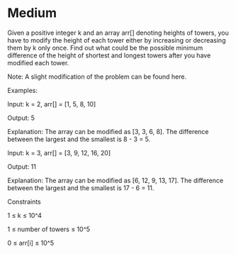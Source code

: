 # Medium

Given a positive integer k and an array arr[] denoting heights of towers, you have to modify the height of each tower either by increasing or decreasing them by k only once.
Find out what could be the possible minimum difference of the height of shortest and longest towers after you have modified each tower.

Note: A slight modification of the problem can be found here. 

Examples:

Input: k = 2, arr[] = [1, 5, 8, 10]

Output: 5

Explanation: The array can be modified as [3, 3, 6, 8]. The difference between the largest and the smallest is 8 - 3 = 5.

Input: k = 3, arr[] = [3, 9, 12, 16, 20]

Output: 11

Explanation: The array can be modified as [6, 12, 9, 13, 17]. The difference between the largest and the smallest is 17 - 6 = 11. 


Constraints

1 ≤ k ≤ 10^4

1 ≤ number of towers ≤ 10^5

0 ≤ arr[i] ≤ 10^5
